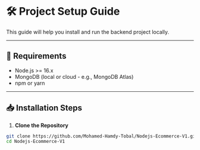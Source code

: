 # 🛠️ Project Setup Guide

This guide will help you install and run the backend project locally.

---

## 🔧 Requirements

- Node.js >= 16.x
- MongoDB (local or cloud - e.g., MongoDB Atlas)
- npm or yarn

---

## 📥 Installation Steps

1. **Clone the Repository**

```bash
git clone https://github.com/Mohamed-Hamdy-Tobal/Nodejs-Ecommerce-V1.git
cd Nodejs-Ecommerce-V1
```
